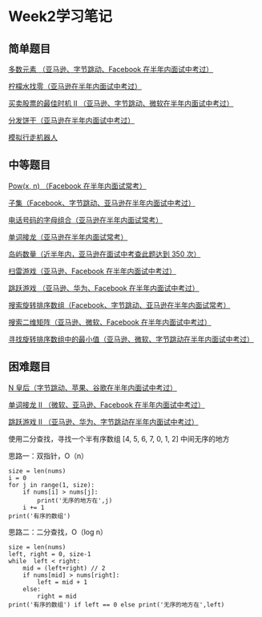 Week2学习笔记
=============
简单题目
--------
[多数元素 （亚马逊、字节跳动、Facebook 在半年内面试中考过）](https://leetcode-cn.com/problems/majority-element/description/)

[柠檬水找零（亚马逊在半年内面试中考过）](https://leetcode-cn.com/problems/lemonade-change/description/)

[买卖股票的最佳时机 II （亚马逊、字节跳动、微软在半年内面试中考过）](https://leetcode-cn.com/problems/best-time-to-buy-and-sell-stock-ii/description/)

[分发饼干（亚马逊在半年内面试中考过）](https://leetcode-cn.com/problems/assign-cookies/description/)

[模拟行走机器人](https://leetcode-cn.com/problems/walking-robot-simulation/description/)

中等题目
--------
[Pow(x, n) （Facebook 在半年内面试常考）](https://leetcode-cn.com/problems/powx-n/)

[子集（Facebook、字节跳动、亚马逊在半年内面试中考过）](https://leetcode-cn.com/problems/subsets/)

[电话号码的字母组合（亚马逊在半年内面试常考）](https://leetcode-cn.com/problems/letter-combinations-of-a-phone-number/)

[单词接龙（亚马逊在半年内面试常考）](https://leetcode-cn.com/problems/word-ladder/description/)

[岛屿数量（近半年内，亚马逊在面试中考查此题达到 350 次）](https://leetcode-cn.com/problems/number-of-islands/)

[扫雷游戏（亚马逊、Facebook 在半年内面试中考过）](https://leetcode-cn.com/problems/minesweeper/description/)

[跳跃游戏 （亚马逊、华为、Facebook 在半年内面试中考过）](https://leetcode-cn.com/problems/jump-game/)

[搜索旋转排序数组（Facebook、字节跳动、亚马逊在半年内面试常考）](https://leetcode-cn.com/problems/search-in-rotated-sorted-array/)

[搜索二维矩阵（亚马逊、微软、Facebook 在半年内面试中考过）](https://leetcode-cn.com/problems/search-a-2d-matrix/)

[寻找旋转排序数组中的最小值（亚马逊、微软、字节跳动在半年内面试中考过）](https://leetcode-cn.com/problems/find-minimum-in-rotated-sorted-array/)

困难题目
--------
[N 皇后（字节跳动、苹果、谷歌在半年内面试中考过）](https://leetcode-cn.com/problems/n-queens/)

[单词接龙 II （微软、亚马逊、Facebook 在半年内面试中考过）](https://leetcode-cn.com/problems/word-ladder-ii/description/)

[跳跃游戏 II （亚马逊、华为、字节跳动在半年内面试中考过）](https://leetcode-cn.com/problems/jump-game-ii/)

使用二分查找，寻找一个半有序数组 [4, 5, 6, 7, 0, 1, 2] 中间无序的地方

思路一：双指针，O（n）
```nums = [4, 5, 6, 7, 0, 1, 2]
size = len(nums)
i = 0
for j in range(1, size):
    if nums[i] > nums[j]:
        print('无序的地方在',j)
    i += 1
print('有序的数组')
```

思路二：二分查找，O（log n）

```nums = [4, 5, 6, 7, 0, 1, 2]
size = len(nums)
left, right = 0, size-1
while  left < right:
    mid = (left+right) // 2
    if nums[mid] > nums[right]:
        left = mid + 1
    else:
        right = mid
print('有序的数组') if left == 0 else print('无序的地方在',left)
```
